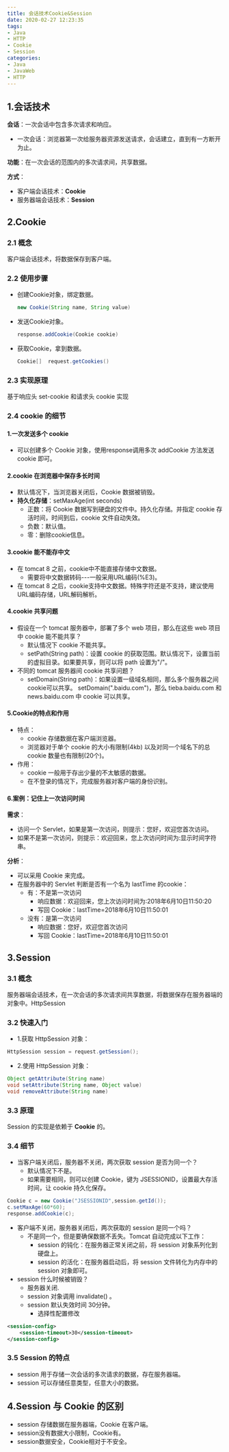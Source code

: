 ```yaml
---
title: 会话技术Cookie&Session
date: 2020-02-27 12:23:35
tags:
- Java
- HTTP
- Cookie
- Session
categories:
- Java
- JavaWeb
- HTTP
---
```


## 1.会话技术

**会话**：一次会话中包含多次请求和响应。

- 一次会话：浏览器第一次给服务器资源发送请求，会话建立，直到有一方断开为止。

**功能**：在一次会话的范围内的多次请求间，共享数据。

**方式**：

- 客户端会话技术：**Cookie**
- 服务器端会话技术：**Session**

<!-- more -->

## 2.Cookie

### 2.1 概念

客户端会话技术，将数据保存到客户端。

### 2.2 使用步骤

- 创建Cookie对象，绑定数据。

  ```java
  new Cookie(String name, String value) 
  ```

- 发送Cookie对象。

  ```java
  response.addCookie(Cookie cookie) 
  ```

- 获取Cookie，拿到数据。

  ```java
  Cookie[]  request.getCookies()
  ```

###  2.3 实现原理

基于响应头 set-cookie 和请求头 cookie 实现

### 2.4 cookie 的细节

#### 1.一次发送多个 cookie

- 可以创建多个 Cookie 对象，使用response调用多次 addCookie 方法发送 cookie 即可。

#### 2.cookie 在浏览器中保存多长时间

- 默认情况下，当浏览器关闭后，Cookie 数据被销毁。
- **持久化存储**：setMaxAge(int seconds)
  - 正数：将 Cookie 数据写到硬盘的文件中。持久化存储。并指定 cookie 存活时间，时间到后，cookie 文件自动失效。
  - 负数：默认值。
  - 零：删除cookie信息。

#### 3.cookie 能不能存中文

- 在 tomcat 8 之前，cookie中不能直接存储中文数据。
  - 需要将中文数据转码---一般采用URL编码(%E3)。
- 在 tomcat 8 之后，cookie支持中文数据。特殊字符还是不支持，建议使用URL编码存储，URL解码解析。

#### 4.cookie 共享问题

- 假设在一个 tomcat 服务器中，部署了多个 web 项目，那么在这些 web 项目中 cookie 能不能共享？
  - 默认情况下 cookie 不能共享。
  - setPath(String path)：设置 cookie 的获取范围。默认情况下，设置当前的虚拟目录。如果要共享，则可以将 path 设置为"/"。
- 不同的 tomcat 服务器间 cookie 共享问题？
  - setDomain(String path)：如果设置一级域名相同，那么多个服务器之间cookie可以共享。
    setDomain(".baidu.com")，那么 tieba.baidu.com 和 news.baidu.com 中 cookie 可以共享。

#### 5.Cookie的特点和作用

- 特点：
  - cookie 存储数据在客户端浏览器。
  - 浏览器对于单个 cookie 的大小有限制(4kb) 以及对同一个域名下的总 cookie 数量也有限制(20个)。
- 作用：
  - cookie 一般用于存出少量的不太敏感的数据。
  - 在不登录的情况下，完成服务器对客户端的身份识别。

#### 6.案例：记住上一次访问时间

**需求**：

- 访问一个 Servlet，如果是第一次访问，则提示：您好，欢迎您首次访问。
- 如果不是第一次访问，则提示：欢迎回来，您上次访问时间为:显示时间字符串。

**分析**：

- 可以采用 Cookie 来完成。
- 在服务器中的 Servlet 判断是否有一个名为 lastTime 的cookie：
  - 有：不是第一次访问
    - 响应数据：欢迎回来，您上次访问时间为:2018年6月10日11:50:20
    - 写回 Cookie：lastTime=2018年6月10日11:50:01
  - 没有：是第一次访问
    - 响应数据：您好，欢迎您首次访问
    - 写回 Cookie：lastTime=2018年6月10日11:50:01

## 3.Session

### 3.1 概念

服务器端会话技术，在一次会话的多次请求间共享数据，将数据保存在服务器端的对象中。HttpSession

### 3.2 快速入门

- 1.获取 HttpSession 对象：

```java
HttpSession session = request.getSession();
```

- 2.使用 HttpSession 对象：

```java
Object getAttribute(String name)  
void setAttribute(String name, Object value)
void removeAttribute(String name) 
```

### 3.3 原理

Session 的实现是依赖于 **Cookie** 的。

### 3.4 细节

- 当客户端关闭后，服务器不关闭，两次获取 session 是否为同一个？
  - 默认情况下不是。
  - 如果需要相同，则可以创建 Cookie，键为 JSESSIONID，设置最大存活时间，让 cookie 持久化保存。

```java
Cookie c = new Cookie("JSESSIONID",session.getId());
c.setMaxAge(60*60);
response.addCookie(c);
```

- 客户端不关闭，服务器关闭后，两次获取的 session 是同一个吗？
  - 不是同一个，但是要确保数据不丢失。Tomcat 自动完成以下工作：
    - session 的钝化：在服务器正常关闭之前，将 session 对象系列化到硬盘上。
    - session 的活化：在服务器启动后，将 session 文件转化为内存中的 session 对象即可。
- session 什么时候被销毁？
  - 服务器关闭.
  - session 对象调用 invalidate() 。
  - session 默认失效时间 30分钟。
    - 选择性配置修改

```xml
<session-config>
    <session-timeout>30</session-timeout>
</session-config>
```

### 3.5 Session 的特点

- session 用于存储一次会话的多次请求的数据，存在服务器端。
- session 可以存储任意类型，任意大小的数据。

## 4.Session 与 Cookie 的区别

- session 存储数据在服务器端，Cookie 在客户端。
- session没有数据大小限制，Cookie有。
- session数据安全，Cookie相对于不安全。

